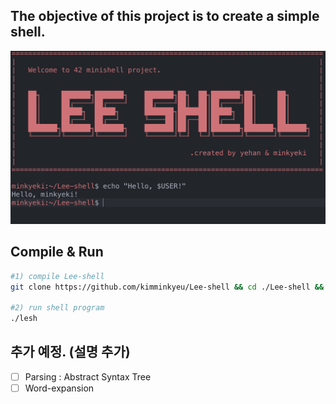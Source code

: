 ## The objective of this project is to create a simple shell.

![Untitled](image/Untitled.png)

## Compile & Run

```bash
#1) compile Lee-shell
git clone https://github.com/kimminkyeu/Lee-shell && cd ./Lee-shell && make

#2) run shell program
./lesh   
```

## 추가 예정. (설명 추가)

- [ ]  Parsing : Abstract Syntax Tree
- [ ]  Word-expansion
